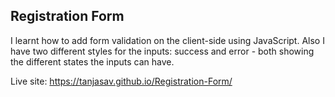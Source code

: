 Registration Form
---------------

I learnt how to add form validation on the client-side using JavaScript. 
Also I have two different styles for the inputs: success and error - both showing the different states the inputs can have. 


Live site: 
https://tanjasav.github.io/Registration-Form/